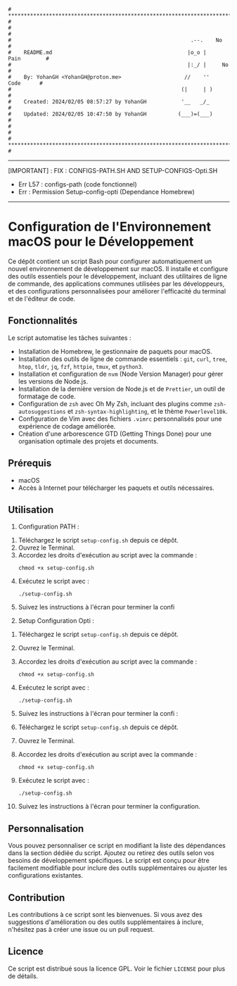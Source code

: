 ```
# **************************************************************************** #
#                                                                              #
#                                                         .--.    No           #
#    README.md                                           |o_o |    Pain        #
#                                                        |:_/ |     No         #
#    By: YohanGH <YohanGH@proton.me>                    //    ''     Code      #
#                                                      (|     | )              #
#    Created: 2024/02/05 08:57:27 by YohanGH           '__   _/_               #
#    Updated: 2024/02/05 10:47:50 by YohanGH          (___)=(___)              #
#                                                                              #
# **************************************************************************** #
```
---


[IMPORTANT] : FIX : CONFIGS-PATH.SH AND SETUP-CONFIGS-Opti.SH

- Err L57 : configs-path (code fonctionnel)
- Err : Permission Setup-config-opti (Dependance Homebrew)


---

# Configuration de l'Environnement macOS pour le Développement

Ce dépôt contient un script Bash pour configurer automatiquement un nouvel environnement de développement sur macOS. Il installe et configure des outils essentiels pour le développement, incluant des utilitaires de ligne de commande, des applications communes utilisées par les développeurs, et des configurations personnalisées pour améliorer l'efficacité du terminal et de l'éditeur de code.

## Fonctionnalités

Le script automatise les tâches suivantes :

- Installation de Homebrew, le gestionnaire de paquets pour macOS.
- Installation des outils de ligne de commande essentiels : `git`, `curl`, `tree`, `htop`, `tldr`, `jq`, `fzf`, `httpie`, `tmux`, et `python3`.
- Installation et configuration de `nvm` (Node Version Manager) pour gérer les versions de Node.js.
- Installation de la dernière version de Node.js et de `Prettier`, un outil de formatage de code.
- Configuration de `zsh` avec Oh My Zsh, incluant des plugins comme `zsh-autosuggestions` et `zsh-syntax-highlighting`, et le thème `Powerlevel10k`.
- Configuration de Vim avec des fichiers `.vimrc` personnalisés pour une expérience de codage améliorée.
- Création d'une arborescence GTD (Getting Things Done) pour une organisation optimale des projets et documents.

## Prérequis

- macOS
- Accès à Internet pour télécharger les paquets et outils nécessaires.

## Utilisation

1) Configuration PATH :

1. Téléchargez le script `setup-config.sh` depuis ce dépôt.
2. Ouvrez le Terminal.
3. Accordez les droits d'exécution au script avec la commande :
    ```
    chmod +x setup-config.sh
    ```
4. Exécutez le script avec :
    ```
    ./setup-config.sh
    ```
5. Suivez les instructions à l'écran pour terminer la confi

2) Setup Configuration Opti :

1. Téléchargez le script `setup-config.sh` depuis ce dépôt.
2. Ouvrez le Terminal.
3. Accordez les droits d'exécution au script avec la commande :
    ```
    chmod +x setup-config.sh
    ```
4. Exécutez le script avec :
    ```
    ./setup-config.sh
    ```
5. Suivez les instructions à l'écran pour terminer la confi :

1. Téléchargez le script `setup-config.sh` depuis ce dépôt.
2. Ouvrez le Terminal.
3. Accordez les droits d'exécution au script avec la commande :
    ```
    chmod +x setup-config.sh
    ```
4. Exécutez le script avec :
    ```
    ./setup-config.sh
    ```
5. Suivez les instructions à l'écran pour terminer la configuration.

## Personnalisation

Vous pouvez personnaliser ce script en modifiant la liste des dépendances dans la section dédiée du script. Ajoutez ou retirez des outils selon vos besoins de développement spécifiques. Le script est conçu pour être facilement modifiable pour inclure des outils supplémentaires ou ajuster les configurations existantes.

## Contribution

Les contributions à ce script sont les bienvenues. Si vous avez des suggestions d'amélioration ou des outils supplémentaires à inclure, n'hésitez pas à créer une issue ou un pull request.

## Licence

Ce script est distribué sous la licence GPL. Voir le fichier `LICENSE` pour plus de détails.


